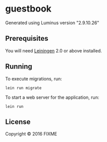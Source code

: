 # guestbook

Generated using Luminus version "2.9.10.26"

## Prerequisites

You will need [Leiningen][1] 2.0 or above installed.

[1]: https://github.com/technomancy/leiningen

## Running

To execute migrations, run:

    lein run migrate

To start a web server for the application, run:

    lein run

## License

Copyright © 2016 FIXME
